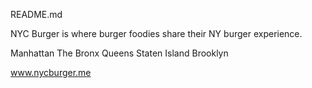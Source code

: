 README.md


NYC Burger is where burger foodies share their NY burger experience. 

Manhattan
The Bronx
Queens
Staten Island
Brooklyn

www.nycburger.me
